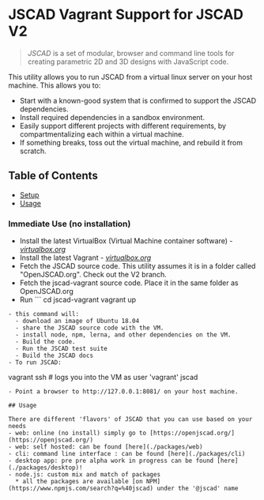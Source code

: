 # JSCAD Vagrant Support for JSCAD V2

>*JSCAD* is a set of modular, browser and command line tools for creating parametric 2D and 3D designs with JavaScript code.

This utility allows you to run JSCAD from a virtual linux server on your host machine.  This allows you to:
- Start with a known-good system that is confirmed to support the JSCAD dependencies.
- Install required dependencies in a sandbox environment.
- Easily support different projects with different requirements, by compartmentalizing each within a virtual machine.
- If something breaks, toss out the virtual machine, and rebuild it from scratch.


## Table of Contents

- [Setup](#setup)
- [Usage](#usage)

### Immediate Use (no installation)

- Install the latest VirtualBox (Virtual Machine container software) - *[virtualbox.org](https://www.virtualbox.org/wiki/Downloads)*
- Install the latest Vagrant - *[virtualbox.org](https://www.virtualbox.org/wiki/Downloads)*
- Fetch the JSCAD source code. This utility assumes it is in a folder called "OpenJSCAD.org". Check out the V2 branch.
- Fetch the jscad-vagrant source code. Place it in the same folder as OpenJSCAD.org
- Run ```
cd jscad-vagrant
vagrant up
```
- this command will:
  - download an image of Ubuntu 18.04
  - share the JSCAD source code with the VM.
  - install node, npm, lerna, and other dependencies on the VM.
  - Build the code.
  - Run the JSCAD test suite
  - Build the JSCAD docs
- To run JSCAD:
```
vagrant ssh # logs you into the VM as user 'vagrant'
jscad
```
- Point a browser to http://127.0.0.1:8081/ on your host machine.

## Usage

There are different 'flavors' of JSCAD that you can use based on your needs
- web: online (no install) simply go to [https://openjscad.org/](https://openjscad.org/)
- web: self hosted: can be found [here](./packages/web)
- cli: command line interface : can be found [here](./packages/cli)
- desktop app: pre pre alpha work in progress can be found [here](./packages/desktop)!
- node.js: custom mix and match of packages
  * all the packages are available [on NPM](https://www.npmjs.com/search?q=%40jscad) under the '@jscad' name
